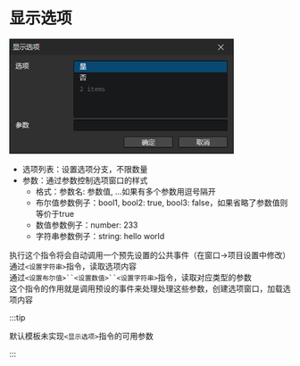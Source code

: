 # 显示选项

![](img/showChoices-1.png)

- 选项列表：设置选项分支，不限数量
- 参数：通过参数控制选项窗口的样式
  - 格式：参数名: 参数值, ...如果有多个参数用逗号隔开
  - 布尔值参数例子：bool1, bool2: true, bool3: false，如果省略了参数值则等价于true
  - 数值参数例子：number: 233
  - 字符串参数例子：string: hello world

执行这个指令将会自动调用一个预先设置的公共事件（在窗口->项目设置中修改）  
通过`<设置字符串>`指令，读取选项内容  
通过`<设置布尔值>``<设置数值>``<设置字符串>`指令，读取对应类型的参数  
这个指令的作用就是调用预设的事件来处理处理这些参数，创建选项窗口，加载选项内容

:::tip

默认模板未实现`<显示选项>`指令的可用参数

:::
